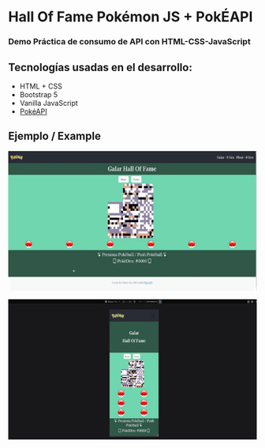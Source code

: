 # Hall Of Fame Pokémon JS + PokÉAPI
### Demo Práctica de consumo de API con HTML-CSS-JavaScript

## Tecnologías usadas en el desarrollo:
* HTML + CSS
* Bootstrap 5
* Vanilla JavaScript
* [PokéAPI](https://pokeapi.co/)

## Ejemplo / Example

![imgdesktop](https://raw.githubusercontent.com/edwinsacrecinos/storage_img/main/Hall_Of_Fame/funcionamiento.gif)

![imgmobile](https://raw.githubusercontent.com/edwinsacrecinos/storage_img/main/Hall_Of_Fame/funcionamientomovil.gif)
